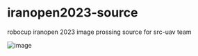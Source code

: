 # iranopen2023-source
robocup iranopen 2023 image prossing source for src-uav team


![image](https://user-images.githubusercontent.com/72167974/235952781-105007cb-2849-46e7-9ef3-0b76e6205e2c.png)
